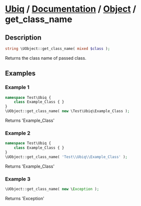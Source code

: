 [Ubiq](https://github.com/Pixel418/Ubiq#readme) / [Documentation](../index.md#readme) / [Object](../index.md#object) / get_class_name
======


Description
-------- 

```php
string \UObject::get_class_name( mixed $class );
```

Returns the class name of passed class.



Examples
--------

### Example 1

```php
namespace Test\Ubiq {
	class Example_Class { }
}
\UObject::get_class_name( new \Test\Ubiq\Example_Class );
```
Returns 'Example_Class'

### Example 2

```php
namespace Test\Ubiq {
	class Example_Class { }
}
\UObject::get_class_name( 'Test\\Ubiq\\Example_Class' );
```
Returns 'Example_Class'

### Example 3

```php
\UObject::get_class_name( new \Exception );
```
Returns 'Exception'